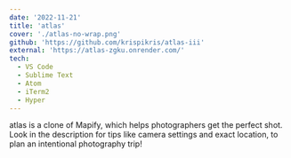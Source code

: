 ```yaml
---
date: '2022-11-21'
title: 'atlas'
cover: './atlas-no-wrap.png'
github: 'https://github.com/krispikris/atlas-iii'
external: 'https://atlas-zgku.onrender.com/'
tech:
  - VS Code
  - Sublime Text
  - Atom
  - iTerm2
  - Hyper
---
```


atlas is a clone of Mapify, which helps photographers get the perfect shot.
Look in the description for tips like camera settings and exact location, to plan an intentional photography trip!
